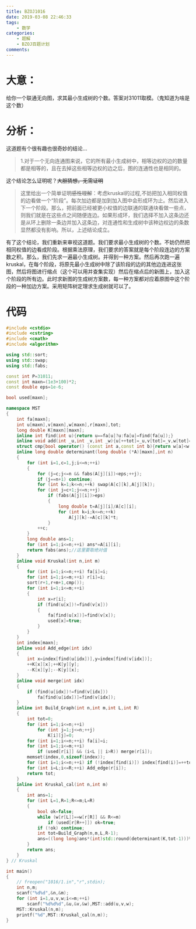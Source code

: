 ```yaml
---
title: BZOJ1016
date: 2019-03-08 22:46:33
tags:
    - 数学
categories:
    - 题解
    - BZOJ百题计划
comments:
---
```

# 大意：
给你一个联通无向图，求其最小生成树的个数。答案对31011取模。（鬼知道为啥是这个数）
<!-- more-->
# 分析：
这道题有个很有趣也很奇妙的结论...
> 1.对于一个无向连通图来说，它的所有最小生成树中，相等边权的边的数量都是相等的，且在去掉这些相等边权的边之后，图的连通性也是相同的。

这个结论怎么证明呢？~~大胆猜想，无需证明~~
> 这里给出一个简单证明~~感性理解~~：考虑kruskal的过程,不妨把加入相同权值的边看做一个“阶段”。每次加边都是加到加入图中会形成环为止。然后进入下一个阶段。那么，把前面已经被更小权值的边联通的联通块看做一些点，则我们就是在这些点之间随便连边。如果形成环，我们选择不加入这条边还是从环上删除一条边并加入这条边，对连通性和生成树中该种边权边的条数显然都没有影响。所以，上述结论成立。

有了这个结论，我们重新来审视这道题。我们要求最小生成树的个数。不妨仍然把相同权值的边看成阶段。根据乘法原理，我们要求的答案就是每个阶段连边的方案数之积。那么，我们先求一遍最小生成树。并得到一种方案。然后再次跑一遍kruskal，在每个阶段，将原先最小生成树中除了该阶段的边的其他边连进这张图，然后将图进行缩点（这个可以用并查集实现）然后在缩点后的新图上，加入这个阶段的所有边。此时求新图的生成树方案数，每一种方案都对应着原图中这个阶段的一种加边方案。采用矩阵树定理求生成树就可以了。
# 代码
```cpp
#include <cstdio>
#include <cstring>
#include <cmath>
#include <algorithm>

using std::sort;
using std::swap;
using std::fabs;

const int P=31011;
const int maxn=(1e3+100)*2;
const double eps=1e-6;

bool used[maxn];

namespace MST
{
    int fa[maxn];
    int u[maxn],v[maxn],w[maxn],r[maxn],tot;
    long double K[maxn][maxn];
    inline int find(int u){return u==fa[u]?u:fa[u]=find(fa[u]);}
    inline void add(int _u,int _v,int _w){u[++tot]=_u,v[tot]=_v,w[tot]=_w;}
    struct cmp{bool operator() (const int a,const int b){return w[a]<w[b];}};
    inline long double determinant(long double (*A)[maxn],int n)
    {
        for (int i=1,c=1,j;i<=n;++i)
        {
            for (j=c;j<=n && fabs(A[j][i])<eps;++j);
            if (j==n+1) continue;
            for (int k=1;k<=n;++k) swap(A[c][k],A[j][k]);
            for (int j=c+1;j<=n;++j)
                if (fabs(A[j][i])>eps)
                {
                    long double t=A[j][i]/A[c][i];
                    for (int k=i;k<=n;++k)
                        A[j][k]-=A[c][k]*t;
                }
            ++c;
        }
        long double ans=1;
        for (int i=1;i<=n;++i) ans*=A[i][i];
        return fabs(ans);//这里要取绝对值
    }
    inline void Kruskal(int n,int m)
    {
        for (int i=1;i<=n;++i) fa[i]=i;
        for (int i=1;i<=m;++i) r[i]=i;
        sort(r+1,r+m+1,cmp());
        for (int i=1;i<=m;++i)
        {
            int x=r[i];
            if (find(u[x])!=find(v[x]))
            {
                fa[find(u[x])]=find(v[x]);
                used[x]=true;
            }
        }
    }
    int index[maxn];
    inline void Add_edge(int idx)
    {
        int x=index[find(u[idx])],y=index[find(v[idx])];
        ++K[x][x];++K[y][y];
        --K[x][y];--K[y][x];
    }
    inline void merge(int idx)
    {
        if (find(u[idx])!=find(v[idx]))
            fa[find(u[idx])]=find(v[idx]);
    }
    inline int Build_Graph(int n,int m,int L,int R)
    {
        int tot=0;
        for (int i=1;i<=n;++i)
            for (int j=1;j<=n;++j)
                K[i][j]=0;
        for (int i=1;i<=n;++i) fa[i]=i;
        for (int i=1;i<=m;++i)
            if (used[r[i]] && (i<L || i>R)) merge(r[i]);
        memset(index,0,sizeof(index));
        for (int i=1;i<=n;++i) if (!index[find(i)]) index[find(i)]=++tot;
        for (int i=L;i<=R;++i) Add_edge(r[i]);
        return tot;
    }
    inline int Kruskal_cal(int n,int m)
    {
        int ans=1;
        for (int L=1,R=1;R<=m;L=R)
        {
            bool ok=false;
            while (w[r[L]]==w[r[R]] && R<=m)
                if (used[r[R++]]) ok=true;
            if (!ok) continue;
            int tot=Build_Graph(n,m,L,R-1);
            ans=((long long)ans*(int)std::round(determinant(K,tot-1)))%P;
        }
        return ans;
    }
} // Kruskal

int main()
{
    // freopen("1016/1.in","r",stdin);
    int n,m;
    scanf("%d%d",&n,&m);
    for (int i=1,u,v,w;i<=m;++i)
        scanf("%d%d%d",&u,&v,&w),MST::add(u,v,w);
    MST::Kruskal(n,m);
    printf("%d",MST::Kruskal_cal(n,m));
}
```